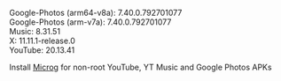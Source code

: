 Google-Photos (arm64-v8a): 7.40.0.792701077  
Google-Photos (arm-v7a): 7.40.0.792701077  
Music: 8.31.51  
X: 11.11.1-release.0  
YouTube: 20.13.41  

Install [Microg](https://github.com/ReVanced/GmsCore/releases) for non-root YouTube, YT Music and Google Photos APKs  
